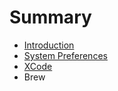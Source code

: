 # Summary

* [Introduction](README.md)
* [System Preferences](chapter1.md)
* [XCode](xcode.md)
* Brew

